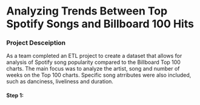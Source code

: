 # Analyzing Trends Between Top Spotify Songs and Billboard 100 Hits

### Project Desceiption

As a team completed an ETL project to create a dataset that allows for analysis of Spotify song popularity compared to the Billboard Top 100 charts. The main focus was to analyze the artist, song and number of weeks on the Top 100 charts. Specific song atrributes were also included, such as danciness, liveliness and duration.

#### Step 1:

